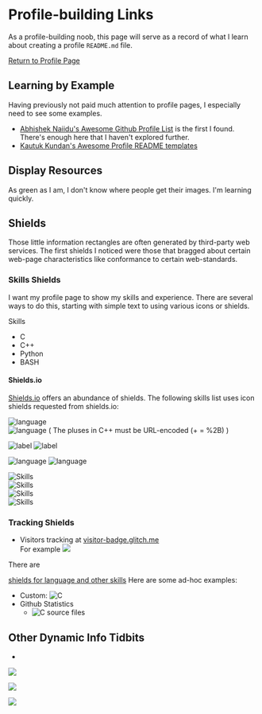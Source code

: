 # Profile-building Links

As a profile-building noob, this page will serve as a record
of what I learn about creating a profile `README.md` file.

[Return to Profile Page](README.md)

## Learning by Example

Having previously not paid much attention to profile pages,
I especially need to see some examples.

- [Abhishek Naiidu's Awesome Github Profile List](https://github.com/abhisheknaiidu/awesome-github-profile-readme) is the first I found.  There's enough
here that I haven't explored further.
- [Kautuk Kundan's Awesome Profile README templates](https://github.com/kautukkundan/Awesome-Profile-README-templates)

## Display Resources

As green as I am, I don't know where people get their images.  I'm learning quickly.

## Shields

Those little information rectangles are often generated by third-party
web services.  The first shields I noticed were those that bragged about
certain web-page characteristics like conformance to certain web-standards.

### Skills Shields

I want my profile page to show my skills and experience.  There are several
ways to do this, starting with simple text to using various icons or shields.

Skills
- C
- C++
- Python
- BASH

#### Shields.io

[Shields.io](https://img.shields.io) offers an abundance of shields.  The following
skills list uses icon shields requested from shields.io:

![language](https://img.shields.io/static/v1?logo=c&message=c&color=66F&label=)  
![language](https://img.shields.io/static/v1?logo=C%2B%2B&message=C%2B%2B&color=66F&label=) 
( The pluses in C++ must be URL-encoded (+ = %2B) )


[//]: <> (The following "label" images have the same output:)
![label](https://img.shields.io/static/v1?label=&message=languages:&color=grey)
![label](https://img.shields.io/badge/-languages:-grey)

[//]: <> (Badges have two parts, one of which is an icon)
![language](https://img.shields.io/static/v1?logo=c&label=&message=c&color=222)
![language](https://img.shields.io/static/v1?logo=python&label=&message=python&color=606&logo-color=AAA)



![Skills](https://img.shields.io/badge/c-programming--language-red)  
![Skills](https://img.shields.io/badge/c++-programming--language-red)  
![Skills](https://img.shields.io/badge/python-programming--language-green)  
![Skills](https://img.shields.io/badge/BASH-scripting--language-blue)




### Tracking Shields

- Visitors tracking at [visitor-badge.glitch.me](https://visitor-badge.glitch.me)  
  For example ![](https://visitor-badge.glitch.me/badge?page_id=cjungmann.cjungmann.links)

There are 

[shields for language and other skills](http://img.shields.io)
Here are some ad-hoc examples:  
- Custom: ![C](https://img.shields.io/static/v1?logo=c&message=venerable&color=555)
- Github Statistics
  - ![C source files](https://img.shields.io/github/languages/code-size/:cjungmann.th)

## Other Dynamic Info Tidbits

- 

![](https://github-readme-stats.vercel.app/api?username=cjungmann&show_icons=true&theme=radical&include_all_commits=true)

![](https://github-readme-stackoverflow.vercel.app/?userID=2415831&theme=dark)

![](https://github-readme-stats.anuraghazra1.vercel.app/api/top-langs/?username=cjungmann&layout=compact&theme=material-palenight)